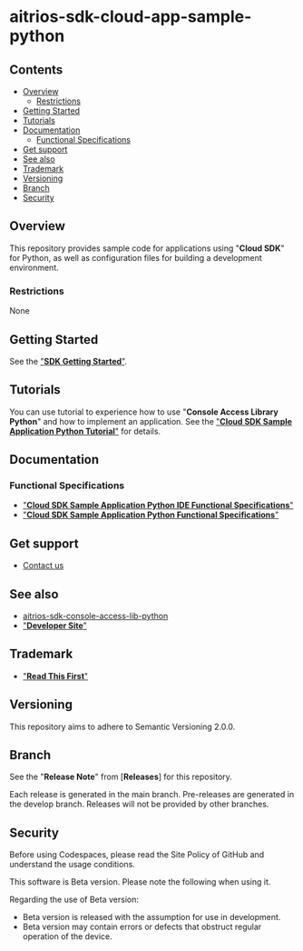 # aitrios-sdk-cloud-app-sample-python

## Contents <!-- omit in toc -->
- [Overview](#overview)
  - [Restrictions](#restrictions)
- [Getting Started](#getting-started)
- [Tutorials](#tutorials)
- [Documentation](#documentation)
  - [Functional Specifications](#functional-specifications)
- [Get support](#get-support)
- [See also](#see-also)
- [Trademark](#trademark)
- [Versioning](#versioning)
- [Branch](#branch)
- [Security](#security)

## Overview
This repository provides sample code for applications using "**Cloud SDK**" for Python, as well as configuration files for building a development environment.<br>

### Restrictions
None

## Getting Started
See the ["**SDK Getting Started**"](https://developer.aitrios.sony-semicon.com/en/file/download/sdk-getting-started/).

## Tutorials
You can use tutorial to experience how to use "**Console Access Library Python**" and how to implement an application.
See the ["**Cloud SDK Sample Application Python Tutorial**"](./docs/development-docs/CloudSDK_Tutorial_SampleApp_Python.adoc) for details.

## Documentation
### Functional Specifications
- ["**Cloud SDK Sample Application Python IDE Functional Specifications**"](./docs/development-docs/CloudSDK_FuncSpec_SampleApp_Python_IDE.adoc)
- ["**Cloud SDK Sample Application Python Functional Specifications**"](./docs/development-docs/CloudSDK_FuncSpec_SampleApp_Python.adoc)

## Get support
- [Contact us](https://developer.aitrios.sony-semicon.com/en/contact-us-en)

## See also
- [aitrios-sdk-console-access-lib-python](https://github.com/SonySemiconductorSolutions/aitrios-sdk-console-access-lib-python)
- ["**Developer Site**"](https://developer.aitrios.sony-semicon.com/en)

## Trademark
- ["**Read This First**"](https://developer.aitrios.sony-semicon.com/en/documents/read-this-first)

## Versioning

This repository aims to adhere to Semantic Versioning 2.0.0.

## Branch

See the "**Release Note**" from [**Releases**] for this repository.

Each release is generated in the main branch. Pre-releases are generated in the develop branch. Releases will not be provided by other branches.

## Security
Before using Codespaces, please read the Site Policy of GitHub and understand the usage conditions. 

This software is Beta version. Please note the following when using it.

Regarding the use of Beta version:
- Beta version is released with the assumption for use in development.
- Beta version may contain errors or defects that obstruct regular operation of the device.
